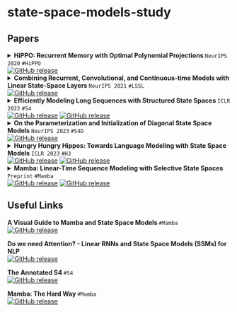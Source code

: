 # state-space-models-study

## Papers

<details><summary> <strong> HiPPO: Recurrent Memory with Optimal Polynomial Projections </strong> <code>NeurIPS 2020</code> <code>#HiPPO</code> <br> <a href="https://arxiv.org/abs/2008.07669"><img alt="GitHub release" src="https://img.shields.io/badge/arXiv-2008.07669-b31b1b.svg?style=flat-square"></a> </summary>
  
![image](https://github.com/wonjunn/state-space-models-study/assets/60861873/3bbe2dd0-b97f-4456-92fa-d6a8e3e1131b)

</details>

<details><summary> <strong> Combining Recurrent, Convolutional, and Continuous-time Models with Linear State-Space Layers </strong> <code>NeurIPS 2021</code> <code>#LSSL</code> <br> <a href="https://arxiv.org/abs/2110.13985"><img alt="GitHub release" src="https://img.shields.io/badge/arXiv-2110.13985-b31b1b.svg?style=flat-square"></a> </summary>
  
![image](https://github.com/wonjunn/state-space-models-study/assets/60861873/ddad1821-6727-45d7-8132-982ba5aad42f)

</details>

<details><summary> <strong> Efficiently Modeling Long Sequences with Structured State Spaces </strong> <code>ICLR 2022</code> <code>#S4</code> <br> <a href="https://arxiv.org/abs/2111.00396"><img alt="GitHub release" src="https://img.shields.io/badge/arXiv-2111.00396-b31b1b.svg?style=flat-square"></a> <a href="https://github.com/state-spaces/s4"><img alt="GitHub release" src="https://img.shields.io/badge/GitHub-181717?logo=github&logoColor=fff&style=flat-square"></a> </summary>
  
![image](https://github.com/wonjunn/state-space-models-study/assets/60861873/7196a443-8ab2-4620-b0ad-164bd1c2db9d)

</details>

<details><summary> <strong> On the Parameterization and Initialization of Diagonal State Space Models </strong> <code>NeurIPS 2023</code> <code>#S4D</code> <br> <a href="https://arxiv.org/abs/2206.11893"><img alt="GitHub release" src="https://img.shields.io/badge/arXiv-2206.11893-b31b1b.svg?style=flat-square"></a> </summary>

![image](https://github.com/wonjunn/state-space-models-study/assets/60861873/efa33a0a-f487-409a-b251-1292e1f4ade9)

</details>

</details>

<details><summary> <strong> Hungry Hungry Hippos: Towards Language Modeling with State Space Models </strong> <code>ICLR 2023</code> <code>#H3</code> <br> <a href="https://arxiv.org/abs/2212.14052"><img alt="GitHub release" src="https://img.shields.io/badge/arXiv-2212.14052-b31b1b.svg?style=flat-square"></a> <a href="https://github.com/HazyResearch/H3"><img alt="GitHub release" src="https://img.shields.io/badge/GitHub-181717?logo=github&logoColor=fff&style=flat-square"></a> </summary>

![image](https://github.com/wonjunn/state-space-models-study/assets/60861873/6c080966-b0f9-408f-a4c6-c5e1fbd2ba44)

</details>

<details><summary> <strong> Mamba: Linear-Time Sequence Modeling with Selective State Spaces </strong> <code>Preprint</code> <code>#Mamba</code> <br> <a href="https://arxiv.org/abs/2312.00752"><img alt="GitHub release" src="https://img.shields.io/badge/arXiv-2312.00752-b31b1b.svg?style=flat-square"></a> <a href="https://github.com/state-spaces/mamba"><img alt="GitHub release" src="https://img.shields.io/badge/GitHub-181717?logo=github&logoColor=fff&style=flat-square"></a> </summary>

![image](https://github.com/wonjunn/state-space-models-study/assets/60861873/74d75d5c-b675-4120-9391-f90203257578)

</details>

## Useful Links

<strong> A Visual Guide to Mamba and State Space Models </strong> <code>#Mamba</code> <br>
<a href="https://open.substack.com/pub/maartengrootendorst/p/a-visual-guide-to-mamba-and-state?utm_campaign=post&utm_medium=web"><img alt="GitHub release" src="https://img.shields.io/badge/Substack-FF6719?logo=substack&logoColor=fff&style=flat-square"></a>

<strong> Do we need Attention? - Linear RNNs and State Space Models (SSMs) for NLP </strong> <br>
<a href="https://youtu.be/dKJEpOtVgXc?si=kvYkRG6gGVwuBDnC"><img alt="GitHub release" src="https://img.shields.io/badge/YouTube-F00?logo=youtube&logoColor=fff&style=flat-square"></a>

<strong> The Annotated S4 </strong> <code>#S4</code> <br>
<a href="https://srush.github.io/annotated-s4/"><img alt="GitHub release" src="https://img.shields.io/badge/GitHub%20Pages-222?logo=githubpages&logoColor=fff&style=flat-square"></a>

<strong> Mamba: The Hard Way </strong> <code>#Mamba</code> <br>
<a href="https://srush.github.io/annotated-mamba/hard.html"><img alt="GitHub release" src="https://img.shields.io/badge/GitHub%20Pages-222?logo=githubpages&logoColor=fff&style=flat-square"></a>
